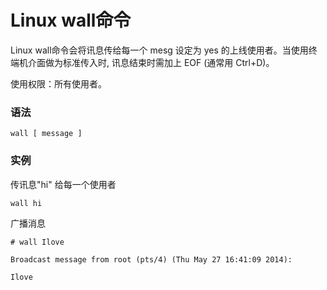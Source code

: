 # Linux wall命令

Linux wall命令会将讯息传给每一个 mesg 设定为 yes 的上线使用者。当使用终端机介面做为标准传入时, 讯息结束时需加上 EOF (通常用 Ctrl+D)。

使用权限：所有使用者。

### 语法

    wall [ message ]

### 实例

传讯息"hi" 给每一个使用者

    wall hi

广播消息

    # wall Ilove
    
    Broadcast message from root (pts/4) (Thu May 27 16:41:09 2014):
    
    Ilove
    